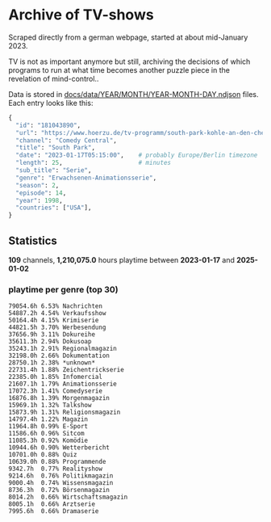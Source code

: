 # Archive of TV-shows

Scraped directly from a german webpage, started at about mid-January 2023.

TV is not as important anymore but still, archiving the decisions of which programs to run at what time
becomes another puzzle piece in the revelation of mind-control.. 

Data is stored in [docs/data/YEAR/MONTH/YEAR-MONTH-DAY.ndjson](docs/data/) files. 
Each entry looks like this:

```python
{
  "id": "181043890", 
  "url": "https://www.hoerzu.de/tv-programm/south-park-kohle-an-den-chefkoch/bid_181043890/", 
  "channel": "Comedy Central", 
  "title": "South Park", 
  "date": "2023-01-17T05:15:00",    # probably Europe/Berlin timezone 
  "length": 25,                     # minutes 
  "sub_title": "Serie", 
  "genre": "Erwachsenen-Animationsserie", 
  "season": 2, 
  "episode": 14, 
  "year": 1998, 
  "countries": ["USA"],
}
```

## Statistics

**109** channels, **1,210,075.0** hours playtime between **2023-01-17** and **2025-01-02**


### playtime per genre (top 30)

    79054.6h 6.53% Nachrichten
    54887.2h 4.54% Verkaufsshow
    50164.4h 4.15% Krimiserie
    44821.5h 3.70% Werbesendung
    37656.9h 3.11% Dokureihe
    35611.3h 2.94% Dokusoap
    35243.1h 2.91% Regionalmagazin
    32198.0h 2.66% Dokumentation
    28750.1h 2.38% *unknown*
    22731.4h 1.88% Zeichentrickserie
    22385.0h 1.85% Infomercial
    21607.1h 1.79% Animationsserie
    17072.3h 1.41% Comedyserie
    16876.8h 1.39% Morgenmagazin
    15969.1h 1.32% Talkshow
    15873.9h 1.31% Religionsmagazin
    14797.4h 1.22% Magazin
    11964.8h 0.99% E-Sport
    11586.6h 0.96% Sitcom
    11085.3h 0.92% Komödie
    10944.6h 0.90% Wetterbericht
    10701.0h 0.88% Quiz
    10639.0h 0.88% Programmende
    9342.7h  0.77% Realityshow
    9214.6h  0.76% Politikmagazin
    9000.4h  0.74% Wissensmagazin
    8736.3h  0.72% Börsenmagazin
    8014.2h  0.66% Wirtschaftsmagazin
    8005.1h  0.66% Arztserie
    7995.6h  0.66% Dramaserie
